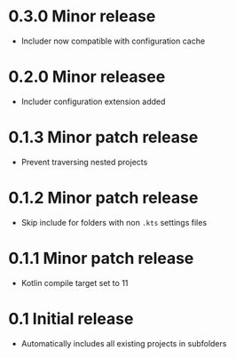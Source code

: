 # 0.3.0 Minor release

- Includer now compatible with configuration cache

# 0.2.0 Minor releasee

- Includer configuration extension added

# 0.1.3 Minor patch release

- Prevent traversing nested projects

# 0.1.2 Minor patch release

- Skip include for folders with non `.kts` settings files

# 0.1.1 Minor patch release

- Kotlin compile target set to 11

# 0.1 Initial release

- Automatically includes all existing projects in subfolders

